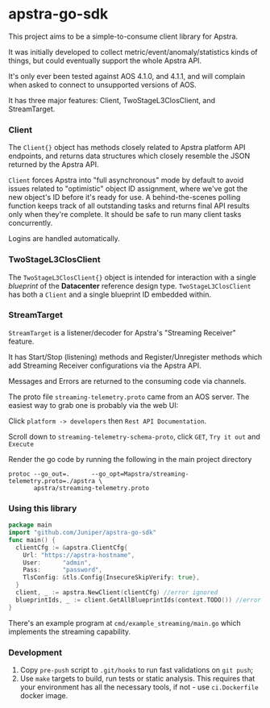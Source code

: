 # apstra-go-sdk

This project aims to be a simple-to-consume client library for Apstra.

It was initially developed to collect metric/event/anomaly/statistics kinds of
things, but could eventually support the whole Apstra API.

It's only ever been tested against AOS 4.1.0, and 4.1.1, and will complain when
asked to connect to unsupported versions of AOS.

It has three major features: Client, TwoStageL3ClosClient, and StreamTarget.

### Client
The `Client{}` object has methods closely related to Apstra platform API
endpoints, and returns data structures which closely resemble the JSON returned
by the Apstra API.

`Client` forces Apstra into "full asynchronous" mode by default to avoid issues
related to "optimistic" object ID assignment, where we've got the new object's
ID before it's ready for use. A behind-the-scenes polling function keeps track
of all outstanding tasks and returns final API results only when they're
complete. It should be safe to run many client tasks concurrently.

Logins are handled automatically.

### TwoStageL3ClosClient
The `TwoStageL3ClosClient{}` object is intended for interaction with a single
*blueprint* of the **Datacenter** reference design type. `TwoStageL3ClosClient`
has both a `Client` and a single blueprint ID embedded within.

### StreamTarget

`StreamTarget` is a listener/decoder for Apstra's "Streaming Receiver" feature.

It has Start/Stop (listening) methods and Register/Unregister methods which
add Streaming Receiver configurations via the Apstra API.

Messages and Errors are returned to the consuming code via channels.

The proto file `streaming-telemetry.proto` came from an AOS server. The easiest way to grab
one is probably via the web UI:

Click `platform -> developers` then `Rest API Documentation`.

Scroll down to `streaming-telemetry-schema-proto`, click `GET`, `Try it out` and `Execute`

Render the go code by running the following in the main project directory
```shell
protoc --go_out=.      --go_opt=Mapstra/streaming-telemetry.proto=./apstra \
       apstra/streaming-telemetry.proto
```

### Using this library

```go
package main
import "github.com/Juniper/apstra-go-sdk"
func main() {
  clientCfg := &apstra.ClientCfg{
	Url: "https://apstra-hostname",
    User:      "admin",
    Pass:      "password",
    TlsConfig: &tls.Config{InsecureSkipVerify: true},
  }
  client, _ := apstra.NewClient(clientCfg) //error ignored
  blueprintIds, _ := client.GetAllBlueprintIds(context.TODO()) //error ignored
}
```

There's an example program at `cmd/example_streaming/main.go` which implements
the streaming capability.

### Development

1. Copy `pre-push` script to `.git/hooks` to run fast validations on `git push`;
2. Use `make` targets to build, run tests or static analysis. This requires that
   your environment has all the necessary tools, if not - use `ci.Dockerfile`
   docker image.

